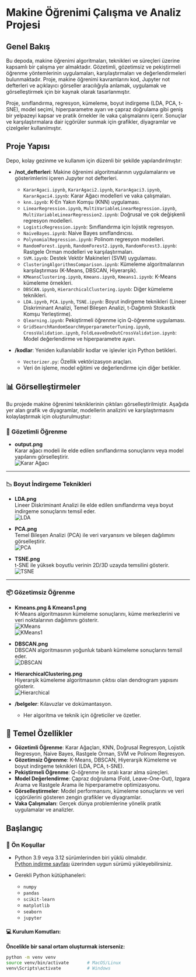 # Makine Öğrenimi Çalışma ve Analiz Projesi

## Genel Bakış
Bu depoda, makine öğrenimi algoritmaları, teknikleri ve süreçleri üzerine kapsamlı bir çalışma yer almaktadır. Gözetimli, gözetimsiz ve pekiştirmeli öğrenme yöntemlerinin uygulamaları, karşılaştırmaları ve değerlendirmeleri bulunmaktadır. Proje, makine öğrenimi kavramlarını kod, Jupyter not defterleri ve açıklayıcı görseller aracılığıyla anlamak, uygulamak ve görselleştirmek için bir kaynak olarak tasarlanmıştır.

Proje, sınıflandırma, regresyon, kümeleme, boyut indirgeme (LDA, PCA, t-SNE), model seçimi, hiperparametre ayarı ve çapraz doğrulama gibi geniş bir yelpazeyi kapsar ve pratik örnekler ile vaka çalışmalarını içerir. Sonuçlar ve karşılaştırmalara dair içgörüler sunmak için grafikler, diyagramlar ve çizelgeler kullanılmıştır.

## Proje Yapısı
Depo, kolay gezinme ve kullanım için düzenli bir şekilde yapılandırılmıştır:

- **/not_defterleri**: Makine öğrenimi algoritmalarının uygulamalarını ve gösterimlerini içeren Jupyter not defterleri.
  - `KararAgaci.ipynb`, `KararAgaci2.ipynb`, `KararAgaci3.ipynb`, `KararAgaci4.ipynb`: Karar Ağacı modelleri ve vaka çalışmaları.
  - `knn.ipynb`: K-En Yakın Komşu (KNN) uygulaması.
  - `LinearRegression.ipynb`, `MultiVariableLinearRegression.ipynb`, `MultiVariableLinearRegression2.ipynb`: Doğrusal ve çok değişkenli regresyon modelleri.
  - `LogisticRegression.ipynb`: Sınıflandırma için lojistik regresyon.
  - `NaiveBayes.ipynb`: Naive Bayes sınıflandırıcısı.
  - `PolynomialRegression.ipynb`: Polinom regresyon modelleri.
  - `RandomForest.ipynb`, `RandomForest2.ipynb`, `RandomForest3.ipynb`: Rastgele Orman modelleri ve karşılaştırmaları.
  - `SVM.ipynb`: Destek Vektör Makineleri (SVM) uygulaması.
  - `ClusteringAlgorithmsComparison.ipynb`: Kümeleme algoritmalarının karşılaştırması (K-Means, DBSCAN, Hiyerarşik).
  - `KMeansClustering.ipynb`, `Kmeans.ipynb`, `Kmeans1.ipynb`: K-Means kümeleme örnekleri.
  - `DBSCAN.ipynb`, `HierarchicalClustering.ipynb`: Diğer kümeleme teknikleri.
  - `LDA.ipynb`, `PCA.ipynb`, `TSNE.ipynb`: Boyut indirgeme teknikleri (Lineer Diskriminant Analizi, Temel Bileşen Analizi, t-Dağıtımlı Stokastik Komşu Yerleştirme).
  - `Qlearning.ipynb`: Pekiştirmeli öğrenme için Q-öğrenme uygulaması.
  - `GridSearchRandomSearchHyperparameterTuning.ipynb`, `CrossValidation.ipynb`, `FoldLeaveOneOutCrossValidation.ipynb`: Model değerlendirme ve hiperparametre ayarı.

- **/kodlar**: Yeniden kullanılabilir kodlar ve işlevler için Python betikleri.
  - `Vectorizer.py`: Özellik vektörizasyon araçları.
  - Veri ön işleme, model eğitimi ve değerlendirme için diğer betikler.

## 📊 Görselleştirmeler

Bu projede makine öğrenimi tekniklerinin çıktıları görselleştirilmiştir. Aşağıda yer alan grafik ve diyagramlar, modellerin analizini ve karşılaştırmasını kolaylaştırmak için oluşturulmuştur:

### 🧠 Gözetimli Öğrenme

- **output.png**  
  Karar ağacı modeli ile elde edilen sınıflandırma sonuçlarını veya model yapılarını görselleştirir.  
  ![Karar Ağacı](Gozetimli_Ogrenme/output.png)

---

### 📉 Boyut İndirgeme Teknikleri

- **LDA.png**  
  Lineer Diskriminant Analizi ile elde edilen sınıflandırma veya boyut indirgeme sonuçlarını temsil eder.  
  ![LDA](Boyut_İndirgeme/LDA.png)

- **PCA.png**  
  Temel Bileşen Analizi (PCA) ile veri varyansını ve bileşen dağılımını görselleştirir.  
  ![PCA](Boyut_İndirgeme/PCA.png)

- **TSNE.png**  
  t-SNE ile yüksek boyutlu verinin 2D/3D uzayda temsilini gösterir.  
  ![TSNE](Boyut_İndirgeme/TSNE.png)

---

### 📦 Gözetimsiz Öğrenme

- **Kmeans.png & Kmeans1.png**  
  K-Means algoritmasının kümeleme sonuçlarını, küme merkezlerini ve veri noktalarının dağılımını gösterir.  
  ![KMeans](Gozetimsiz_Ogrenme/Kmeans.png)  
  ![KMeans1](Gozetimsiz_Ogrenme/Kmeans1.png)

- **DBSCAN.png**  
  DBSCAN algoritmasının yoğunluk tabanlı kümeleme sonuçlarını temsil eder.  
  ![DBSCAN](Gozetimsiz_Ogrenme/DBSCAN.png)

- **HierarchicalClustering.png**  
  Hiyerarşik kümeleme algoritmasının çıktısı olan dendrogram yapısını gösterir.  
  ![Hierarchical](Gozetimsiz_Ogrenme/HierarchicalClustering.png)


- **/belgeler**: Kılavuzlar ve dokümantasyon.
  - Her algoritma ve teknik için öğreticiler ve özetler.

## 🌟 Temel Özellikler
- **Gözetimli Öğrenme**: Karar Ağaçları, KNN, Doğrusal Regresyon, Lojistik Regresyon, Naive Bayes, Rastgele Orman, SVM ve Polinom Regresyon.
- **Gözetimsiz Öğrenme**: K-Means, DBSCAN, Hiyerarşik Kümeleme ve boyut indirgeme teknikleri (LDA, PCA, t-SNE).
- **Pekiştirmeli Öğrenme**: Q-öğrenme ile sıralı karar alma süreçleri.
- **Model Değerlendirme**: Çapraz doğrulama (Fold, Leave-One-Out), Izgara Arama ve Rastgele Arama ile hiperparametre optimizasyonu.
- **Görselleştirmeler**: Model performansını, kümeleme sonuçlarını ve veri içgörülerini gösteren zengin grafikler ve diyagramlar.
- **Vaka Çalışmaları**: Gerçek dünya problemlerine yönelik pratik uygulamalar ve analizler.

## Başlangıç

### 📌 Ön Koşullar

- Python 3.9 veya 3.12 sürümlerinden biri yüklü olmalıdır.  
  [Python indirme sayfası](https://www.python.org/downloads/) üzerinden uygun sürümü yükleyebilirsiniz.

- Gerekli Python kütüphaneleri:
  - `numpy`
  - `pandas`
  - `scikit-learn`
  - `matplotlib`
  - `seaborn`
  - `jupyter`

#### 💻 Kurulum Komutları:

**Öncelikle bir sanal ortam oluşturmak isterseniz:**
```bash
python -m venv venv
source venv/bin/activate       # MacOS/Linux
venv\Scripts\activate          # Windows

